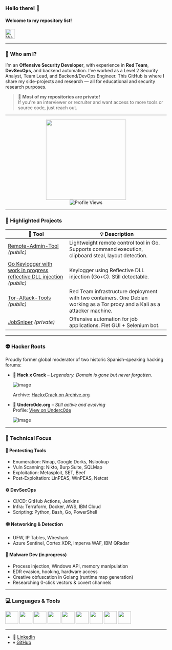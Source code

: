 ### Hello there! 👋
#### Welcome to my repository list!  
<img src="https://emoji.discord.st/emojis/c1f543ec-27f4-4dc2-baf0-5c5dcb038d17.gif" width="30px" alt="Waving hand"/>

---

### 🧠 Who am I?

I’m an **Offensive Security Developer**, with experience in **Red Team**, **DevSecOps**, and backend automation. I’ve worked as a Level 2 Security Analyst, Team Lead, and Backend/DevOps Engineer. This GitHub is where I share my side-projects and research — all for educational and security research purposes.

> 🛑 **Most of my repositories are private!**  
If you're an interviewer or recruiter and want access to more tools or source code, just reach out.

---

<div id="header" align="center">
  <img src="https://media.giphy.com/media/KJmbSTSyIzetubNgJ5/giphy.gif" width="250"/>
  <br/>
  <img src="https://komarev.com/ghpvc/?username=0xCyberBerserker&color=brightgreen&style=flat-square" alt="Profile Views" />
</div>

---

### 🧩 Highlighted Projects

| 🔧 Tool | 💡 Description |
|--------|----------------|
| [Remote-Admin-Tool](https://github.com/0xCyberBerserker/Remote-Admin-Tool) *(public)* | Lightweight remote control tool in Go. Supports command execution, clipboard steal, layout detection. |
| [Go Keylogger with work in progress reflective DLL injection](https://github.com/0xCyberBerserker/GoKeylogger) *(public)* | Keylogger using Reflective DLL injection (Go+C). Still detectable. |
| [Tor-Attack-Tools](https://github.com/0xCyberBerserker/Tor-AttackTools) *(public)* | Red Team infrastructure deployment with two containers. One Debian working as a Tor proxy and a Kali as a attacker machine. |
| [JobSniper](https://github.com/0xCyberBerserker) *(private)* | Offensive automation for job applications. Flet GUI + Selenium bot. |

---

### 👽 Hacker Roots

Proudly former global moderator of two historic Spanish-speaking hacking forums:

- 🧬 **Hack x Crack** – *Legendary. Domain is gone but never forgotten.*

  ![image](https://github.com/user-attachments/assets/e69a4963-8180-4957-a095-0a2906c541d0) 

  Archive: [HackxCrack on Archive.org](https://web.archive.org/web/20200923003951/https://hackxcrack.net/foro/profile/3hy%21/)
  
  
- 🦠 **Underc0de.org** – *Still active and evolving*  
  Profile: [View on Underc0de](https://underc0de.org/foro/index.php?action=profile;u=1971)
  
  ![image](https://github.com/user-attachments/assets/09fe1bb9-2724-4659-b8e1-5a96ac076fae) 


---

### 🧠 Technical Focus

#### 👾 Pentesting Tools
- Enumeration: Nmap, Google Dorks, Nslookup  
- Vuln Scanning: Nikto, Burp Suite, SQLMap  
- Exploitation: Metasploit, SET, Beef  
- Post-Exploitation: LinPEAS, WinPEAS, Netcat

#### ⚙️ DevSecOps
- CI/CD: GitHub Actions, Jenkins  
- Infra: Terraform, Docker, AWS, IBM Cloud  
- Scripting: Python, Bash, Go, PowerShell

#### 🕸 Networking & Detection
- UFW, IP Tables, Wireshark  
- Azure Sentinel, Cortex XDR, Imperva WAF, IBM QRadar

#### 🦠 Malware Dev (in progress)
- Process injection, Windows API, memory manipulation  
- EDR evasion, hooking, hardware access  
- Creative obfuscation in Golang (runtime map generation)  
- Researching 0-click vectors & covert channels

---

### 💻 Languages & Tools

<p align="left">
<a href="https://go.dev/"><img src="https://cdn.jsdelivr.net/gh/devicons/devicon/icons/go/go-original.svg" width="40"/></a>
<a href="https://www.python.org"><img src="https://cdn.jsdelivr.net/gh/devicons/devicon/icons/python/python-original.svg" width="40"/></a>
<img src="https://cdn.jsdelivr.net/gh/devicons/devicon/icons/c/c-original.svg" width="40"/>
<img src="https://cdn.jsdelivr.net/gh/devicons/devicon/icons/bash/bash-original.svg" width="40"/>
<a href="https://docker.com"><img src="https://cdn.jsdelivr.net/gh/devicons/devicon/icons/docker/docker-original.svg" width="40"/></a>
<a href="https://www.debian.org/"><img src="https://cdn.jsdelivr.net/gh/devicons/devicon/icons/debian/debian-original.svg" width="40"/></a>
<img src="https://cdn.jsdelivr.net/gh/devicons/devicon/icons/windows8/windows8-original.svg" width="40"/>
<img src="https://cdn.jsdelivr.net/gh/devicons/devicon/icons/vim/vim-original.svg" width="40"/>
<img src="https://cdn.jsdelivr.net/gh/devicons/devicon/icons/github/github-original.svg" width="40"/>
</p>

---
- 🔗 [LinkedIn](https://www.linkedin.com/in/juan-carlos-guti%C3%A9rrez-lavado-684691b1)  
- 💀 [GitHub](https://github.com/0xCyberBerserker)  

